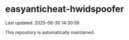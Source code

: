 # easyanticheat-hwidspoofer

Last updated: 2025-06-30 14:30:56

This repository is automatically maintained.
